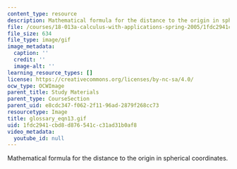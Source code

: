 ```yaml
---
content_type: resource
description: Mathematical formula for the distance to the origin in spherical coordinates.
file: /courses/18-013a-calculus-with-applications-spring-2005/1fdc2941cbd8d876541cc31ad31b0af8_glossary_eqn13.gif
file_size: 634
file_type: image/gif
image_metadata:
  caption: ''
  credit: ''
  image-alt: ''
learning_resource_types: []
license: https://creativecommons.org/licenses/by-nc-sa/4.0/
ocw_type: OCWImage
parent_title: Study Materials
parent_type: CourseSection
parent_uid: e8cdc347-f062-2f11-96ad-2879f268cc73
resourcetype: Image
title: glossary_eqn13.gif
uid: 1fdc2941-cbd8-d876-541c-c31ad31b0af8
video_metadata:
  youtube_id: null
---
```

Mathematical formula for the distance to the origin in spherical coordinates.